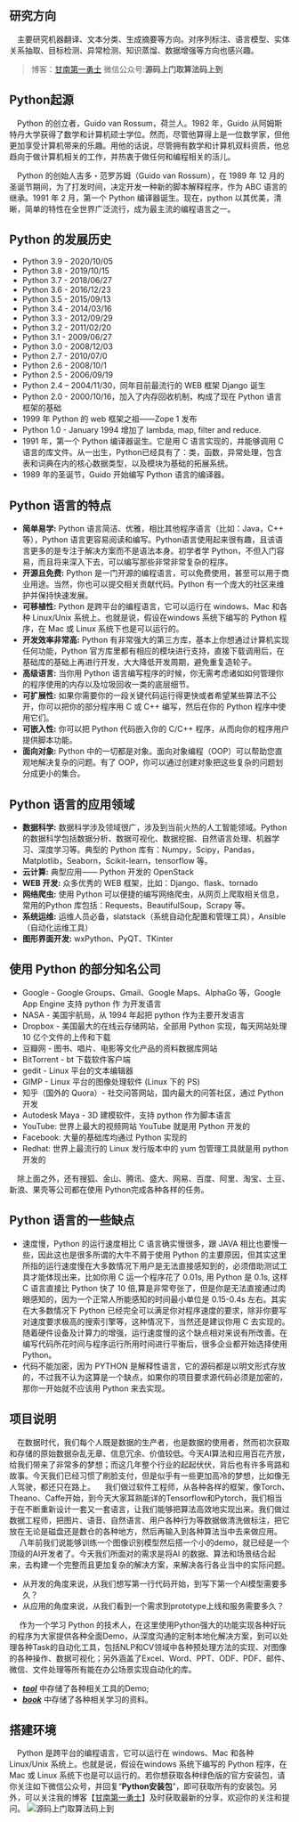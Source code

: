 ## 研究方向
&ensp;&ensp;主要研究机器翻译、文本分类、生成摘要等方向。对序列标注、语言模型、实体关系抽取、目标检测、异常检测、知识蒸馏、数据增强等方向也感兴趣。
>   博客：[甘南第一勇士](https://shajiu.github.io/)  微信公众号:**源码上门取算法码上到**


## Python起源

&ensp;&ensp;Python 的创立者，Guido van Rossum，荷兰人。1982 年，Guido 从阿姆斯特丹大学获得了数学和计算机硕士学位。然而，尽管他算得上是一位数学家，但他更加享受计算机带来的乐趣。用他的话说，尽管拥有数学和计算机双料资质，他总趋向于做计算机相关的工作，并热衷于做任何和编程相关的活儿。

&ensp;&ensp;Python 的创始人吉多・范罗苏姆（Guido van Rossum），在 1989 年 12 月的圣诞节期间，为了打发时间，决定开发一种新的脚本解释程序，作为 ABC 语言的继承。1991 年 2 月，第一个 Python 编译器诞生。现在，python 以其优美，清晰，简单的特性在全世界广泛流行，成为最主流的编程语言之一。

##  Python 的发展历史
- Python 3.9 - 2020/10/05
- Python 3.8 - 2019/10/15
- Python 3.7 - 2018/06/27
- Python 3.6 - 2016/12/23
- Python 3.5 - 2015/09/13
- Python 3.4 - 2014/03/16
- Python 3.3 - 2012/09/29
- Python 3.2 - 2011/02/20
- Python 3.1 - 2009/06/27
- Python 3.0 - 2008/12/03
- Python 2.7 - 2010/07/0
- Python 2.6 - 2008/10/1
- Python 2.5 - 2006/09/19
- Python 2.4 – 2004/11/30，同年目前最流行的 WEB 框架 Django 诞生
- Python 2.0 - 2000/10/16，加入了内存回收机制，构成了现在 Python 语言框架的基础
- 1999 年 Python 的 web 框架之祖——Zope 1 发布
- Python 1.0 - January 1994 增加了 lambda, map, filter and reduce.
- 1991 年，第一个 Python 编译器诞生。它是用 C 语言实现的，并能够调用 C 语言的库文件。从一出生，Python已经具有了：类，函数，异常处理，包含表和词典在内的核心数据类型，以及模块为基础的拓展系统。
- 1989 年的圣诞节，Guido 开始编写 Python 语言的编译器。
## Python 语言的特点
- **简单易学:**
Python 语言简洁、优雅，相比其他程序语言（比如：Java，C++ 等），Python 语言更容易阅读和编写。Python语言使用起来很有趣，且该语言更多的是专注于解决方案而不是语法本身。初学者学 Python，不但入门容易，而且将来深入下去，可以编写那些非常非常复杂的程序。
- **开源且免费:**
Python 是一门开源的编程语言，可以免费使用，甚至可以用于商业用途。当然，你也可以提交相关贡献代码。Python 有一个庞大的社区来维护并保持快速发展。
- **可移植性:**
Python 是跨平台的编程语言，它可以运行在 windows、Mac 和各种 Linux/Unix 系统上。也就是说，假设在windows 系统下编写的 Python 程序，在 Mac 或 Linux 系统下也是可以运行的。
- **开发效率非常高:**
Python 有非常强大的第三方库，基本上你想通过计算机实现任何功能，Python 官方库里都有相应的模块进行支持，直接下载调用后，在基础库的基础上再进行开发，大大降低开发周期，避免重复造轮子。
- **高级语言:**
当你用 Python 语言编写程序的时候，你无需考虑诸如如何管理你的程序使用的内存以及垃圾回收一类的底层细节。
- **可扩展性:**
如果你需要你的一段关键代码运行得更快或者希望某些算法不公开，你可以把你的部分程序用 C 或 C++ 编写，然后在你的 Python 程序中使用它们。
- **可嵌入性:**
你可以把 Python 代码嵌入你的 C/C++ 程序，从而向你的程序用户提供脚本功能。
- **面向对象:**
Python 中的一切都是对象。面向对象编程（OOP）可以帮助您直观地解决复杂的问题。有了 OOP，你可以通过创建对象把这些复杂的问题划分成更小的集合。

## Python 语言的应用领域
- **数据科学:** 数据科学涉及领域很广，涉及到当前火热的人工智能领域。Python 的数据科学包括数据分析、数据可视化、数据挖掘、自然语言处理、机器学习、深度学习等。典型的 Python 库有：Numpy，Scipy，Pandas，Matplotlib，Seaborn，Scikit-learn，tensorflow 等。
- **云计算:** 典型应用—— Python 开发的 OpenStack
- **WEB 开发:** 众多优秀的 WEB 框架，比如：Django、flask、tornado
- **网络爬虫:** 使用 Python 可以便捷的编写网络爬虫，从网页上爬取相关信息，常用的Python 库包括：Requests，BeautifulSoup，Scrapy 等。
- **系统运维:** 运维人员必备，slatstack（系统自动化配置和管理工具），Ansible（自动化运维工具）
- **图形界面开发:** wxPython、PyQT、TKinter


## 使用 Python 的部分知名公司

- Google - Google Groups、Gmail、Google Maps、AlphaGo 等，Google App Engine 支持 python 作
为开发语言
- NASA - 美国宇航局，从 1994 年起把 python 作为主要开发语言
- Dropbox - 美国最大的在线云存储网站，全部用 Python 实现，每天网站处理 10 亿个文件的上传和下载
- 豆瓣网 - 图书、唱片、电影等文化产品的资料数据库网站
- BitTorrent - bt 下载软件客户端
- gedit - Linux 平台的文本编辑器
- GIMP - Linux 平台的图像处理软件 (Linux 下的 PS)
- 知乎（国外的 Quora）- 社交问答网站，国内最大的问答社区，通过 Python 开发
- Autodesk Maya - 3D 建模软件，支持 python 作为脚本语言
- YouTube: 世界上最大的视频网站 YouTube 就是用 Python 开发的
- Facebook: 大量的基础库均通过 Python 实现的
- Redhat: 世界上最流行的 Linux 发行版本中的 yum 包管理工具就是用 python 开发的

&ensp;&ensp;除上面之外，还有搜狐、金山、腾讯、盛大、网易、百度、阿里、淘宝、土豆、新浪、果壳等公司都在使用 Python完成各种各样的任务。

## Python 语言的一些缺点
- 速度慢，Python 的运行速度相比 C 语言确实慢很多，跟 JAVA 相比也要慢一些，因此这也是很多所谓的大牛不屑于使用 Python 的主要原因，但其实这里所指的运行速度慢在大多数情况下用户是无法直接感知到的，必须借助测试工具才能体现出来，比如你用 C 运一个程序花了 0.01s, 用 Python 是 0.1s, 这样 C 语言直接比 Python 快了 10 倍,算是非常夸张了，但是你是无法直接通过肉眼感知的，因为一个正常人所能感知的时间最小单位是 0.15-0.4s 左右。其实在大多数情况下 Python 已经完全可以满足你对程序速度的要求，除非你要写对速度要求极高的搜索引擎等，这种情况下，当然还是建议你用 C 去实现的。随着硬件设备及计算力的增强，运行速度慢的这个缺点相对来说有所改善。在编写代码所花时间与程序运行所用时间进行平衡后，很多企业都开始选择使用 Python。
- 代码不能加密，因为 PYTHON 是解释性语言，它的源码都是以明文形式存放的，不过我不认为这算是一个缺点，如果你的项目要求源代码必须是加密的，那你一开始就不应该用 Python 来去实现。

## 项目说明
&ensp;&ensp;在数据时代，我们每个人既是数据的生产者，也是数据的使用者，然而初次获取和存储的原始数据杂乱无章、信息冗余、价值较低。今天AI算法和应用百花齐放，给我们带来了非常多的梦想；而这几年整个行业的起起伏伏，背后也有许多弯路和故事。今天我们已经习惯了刷脸支付，但是似乎有一些更加高冷的梦想，比如像无人驾驶，都还只在路上。
&ensp;&ensp;我们做过软件工程师，从各种各样的框架，像Torch、Theano、Caffe开始，到今天大家耳熟能详的Tensorflow和Pytorch，我们相当于在不断重新设计一套又一套语言，让我们能够把算法高效地实现出来。我们做过数据工程师，把图片、语音、自然语言、用户各种行为等数据做清洗做标注，把它放在无论是磁盘还是数仓的各种地方，然后再输入到各种算法当中去来做应用。
&ensp;&ensp;  八年前我们说能够训练一个图像识别模型然后搭一个小的demo，就已经是一个顶级的AI开发者了。今天我们所面对的需求是将AI 的数据、算法和场景结合起来，去构建一个完整而且更加复杂的解决方案，来解决各行各业当中的实际问题。
- 从开发的角度来说，从我们想写第一行代码开始，到写下第一个AI模型需要多久？
- 从应用的角度来说，从我们看到一个需求到prototype上线和服务需要多久？

&ensp;&ensp;  作为一个学习 Python 的技术人，在这里使用Python强大的功能实现各种好玩的程序为大家提供各种全面Demo，从深度沟通的定制本地化解决方案，到可以处理各种Task的自动化工具，包括NLP和CV领域中各种预处理方法的实现、对图像的各种操作、数据可视化；另外涵盖了Excel、Word、PPT、ODF、PDF、邮件、微信、文件处理等所有能在办公场景实现自动化的库。
* ***[tool](https://github.com/Shajiu/PythonObject/tree/main/tool)*** 中存储了各种相关工具的Demo;
* ***[book](https://github.com/Shajiu/PythonObject/tree/main/book)*** 中存储了各种相关学习的资料。
## 搭建环境
&ensp;&ensp;Python 是跨平台的编程语言，它可以运行在 windows、Mac 和各种 Linux/Unix 系统上。也就是说，假设在windows 系统下编写的 Python 程序，在 Mac 或 Linux 系统下也是可以运行的。若你想获取各种绿色版的官方安装包，请你关注如下微信公众号，并回复“**Python安装包**”，即可获取所有的安装包。另外，可以关注我的博客【[甘南第一勇士](https://shajiu.github.io/)】及时获取最新的分享，欢迎你的关注和提问。
![源码上门取算法码上到](https://s3.bmp.ovh/imgs/2022/01/7d22c3e4bb85aae1.png)
